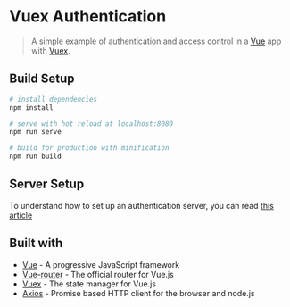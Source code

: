 # Vuex Authentication

> A simple example of authentication and access control in a [Vue](https://vuejs.org/) app with [Vuex](https://vuex.vuejs.org/).

## Build Setup

``` bash
# install dependencies
npm install

# serve with hot reload at localhost:8080
npm run serve

# build for production with minification
npm run build
```

## Server Setup
To understand how to set up an authentication server, you can read [this article](https://scotch.io/tutorials/vue-authentication-and-route-handling-using-vue-router)

## Built with
- [Vue](https://vuejs.org/) - A progressive JavaScript framework
- [Vue-router](https://router.vuejs.org/) - The official router for Vue.js
- [Vuex](https://vuex.vuejs.org/) - The state manager for Vue.js
- [Axios](https://github.com/axios/axios) - Promise based HTTP client for the browser and node.js
